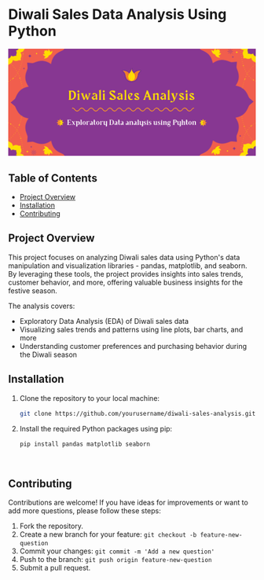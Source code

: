 
# Diwali Sales Data Analysis Using Python

![Project Banner](./assets/diwaliBanner.png)


## Table of Contents
- [Project Overview](#project-overview)
- [Installation](#installation)
- [Contributing](#contributing)


## Project Overview

This project focuses on analyzing Diwali sales data using Python's data manipulation and visualization libraries - pandas, matplotlib, and seaborn. By leveraging these tools, the project provides insights into sales trends, customer behavior, and more, offering valuable business insights for the festive season.

The analysis covers:
- Exploratory Data Analysis (EDA) of Diwali sales data
- Visualizing sales trends and patterns using line plots, bar charts, and more
- Understanding customer preferences and purchasing behavior during the Diwali season


## Installation

1. Clone the repository to your local machine:
   
   ```bash
   git clone https://github.com/yourusername/diwali-sales-analysis.git
   ```
2. Install the required Python packages using pip:
   
    ```bash
    pip install pandas matplotlib seaborn
    ```

<br>

## Contributing

Contributions are welcome! If you have ideas for improvements or want to add more questions, please follow these steps:
1. Fork the repository.
2. Create a new branch for your feature: `git checkout -b feature-new-question`
3. Commit your changes: `git commit -m 'Add a new question'`
4. Push to the branch: `git push origin feature-new-question`
5. Submit a pull request.

